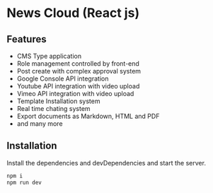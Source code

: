 # News Cloud (React js)

## Features

- CMS Type application
- Role management controlled by front-end
- Post create with complex approval system
- Google Console API integration
- Youtube API integration with video upload
- Vimeo API integration with video upload
- Template Installation system
- Real time chating system
- Export documents as Markdown, HTML and PDF
- and many more


## Installation

Install the dependencies and devDependencies and start the server.

```sh
npm i
npm run dev
```

